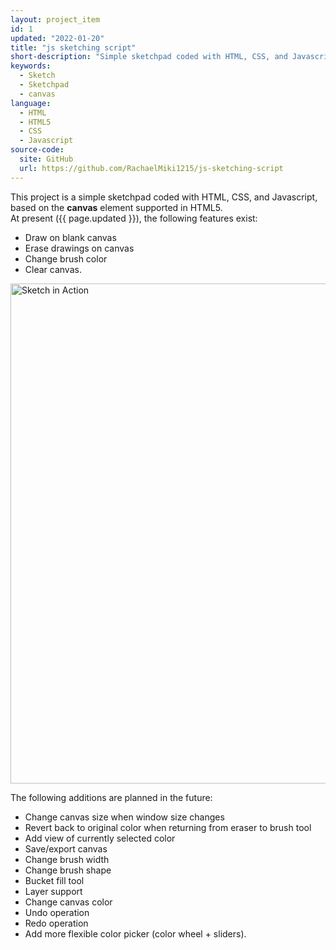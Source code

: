```yaml
---
layout: project_item
id: 1
updated: "2022-01-20"
title: "js sketching script"
short-description: "Simple sketchpad coded with HTML, CSS, and Javascript."
keywords:
  - Sketch
  - Sketchpad
  - canvas
language:
  - HTML
  - HTML5
  - CSS
  - Javascript
source-code: 
  site: GitHub
  url: https://github.com/RachaelMiki1215/js-sketching-script
---
```


This project is a simple sketchpad coded with HTML, CSS, and Javascript, based on the **canvas** element supported in HTML5.  
At present ({{ page.updated }}), the following features exist:
- Draw on blank canvas
- Erase drawings on canvas
- Change brush color
- Clear canvas.

<img src="/assets/images/js-sketching-script_01.gif" alt="Sketch in Action" style="width: 800px">

The following additions are planned in the future:
- Change canvas size when window size changes
- Revert back to original color when returning from eraser to brush tool
- Add view of currently selected color
- Save/export canvas
- Change brush width
- Change brush shape
- Bucket fill tool
- Layer support
- Change canvas color
- Undo operation
- Redo operation
- Add more flexible color picker (color wheel + sliders).